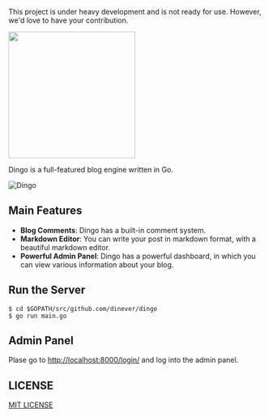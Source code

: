 This project is under heavy development and is not ready for use. However, we'd love to have your contribution.

<img width=250px src="https://cloud.githubusercontent.com/assets/1311594/14765969/bc14bafc-09c7-11e6-92f8-d69774cca249.png"></img>

Dingo is a full-featured blog engine written in Go.

![Dingo](https://cloud.githubusercontent.com/assets/1311594/14765958/0e6dcccc-09c7-11e6-96f3-5487b6732371.png)

## Main Features

- **Blog Comments**: Dingo has a built-in comment system.
- **Markdown Editor**: You can write your post in markdown format, with a beautiful markdown editor.
- **Powerful Admin Panel**: Dingo has a powerful dashboard, in which you can view various information about your blog.

## Run the Server

```
$ cd $GOPATH/src/github.com/dinever/dingo
$ go run main.go
```

## Admin Panel

Plase go to [http://localhost:8000/login/](http://localhost:8000/login/) and log into the admin panel.

## LICENSE

[MIT LICENSE](/LICENSE)
